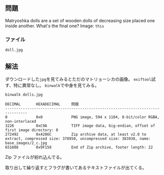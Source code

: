 ## 問題

Matryoshka dolls are a set of wooden dolls of decreasing size placed one inside another. What's the final one? Image: `this`

### ファイル

`doll.jpg`

## 解法

ダウンロードした`jpg`を見てみるとただのマトリョーシカの画像。
`exiftool`試す、特に異常なし。
`binwalk`で中身を見てみる。

```
binwalk dolls.jpg

DECIMAL       HEXADECIMAL     問題
--------------------------------------------------------------------------------
0             0x0             PNG image, 594 x 1104, 8-bit/color RGBA, non-interlaced
3226          0xC9A           TIFF image data, big-endian, offset of first image directory: 8
272492        0x4286C         Zip archive data, at least v2.0 to extract, compressed size: 378950, uncompressed size: 383938, name: base_images/2_c.jpg
651608        0x9F158         End of Zip archive, footer length: 22
```

Zip ファイルが紛れ込んでる。

取り出して繰り返すとフラグが書いてあるテキストファイルが出てくる。

